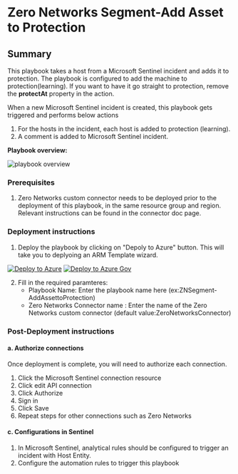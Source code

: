 # Zero Networks Segment-Add Asset to Protection

## Summary

This playbook takes a host from a Microsoft Sentinel incident and adds it to protection.  The playbook is configured to add the machine to protection(learning).  If you want to have it go straight to protection, remove the **protectAt** property in the action.

When a new Microsoft Sentinel incident is created, this playbook gets triggered and performs below actions
1. For the hosts in the incident, each host is added to protection (learning).
2. A comment is added to Microsoft Sentinel incident.

**Playbook overview:**

![playbook overview](./images/designerLight.png)


### Prerequisites
1. Zero Networks custom connector needs to be deployed prior to the deployment of this playbook, in the same resource group and region. Relevant instructions can be found in the connector doc page.

### Deployment instructions
1. Deploy the playbook by clicking on "Depoly to Azure" button. This will take you to deplyoing an ARM Template wizard.

[![Deploy to Azure](https://aka.ms/deploytoazurebutton)](https://portal.azure.com/#create/Microsoft.Template/uri/https%3A%2F%2Fraw.githubusercontent.com%2FAzure%2FAzure-Sentinel%2Fmaster%2FSolutions%2FZeroNetworks%2FPlaybooks%2FZeroNetworksSegment-AddAssettoProtection%2Fazuredeploy.json)
[![Deploy to Azure Gov](https://aka.ms/deploytoazuregovbutton)](https://portal.azure.us/#create/Microsoft.Template/uri/https%3A%2F%2Fraw.githubusercontent.com%2FAzure%2FAzure-Sentinel%2Fmaster%2FSolutions%2FZeroNetworks%2FPlaybooks%2FZeroNetworksSegment-AddAssettoProtection%2Fazuredeploy.json)

2. Fill in the required paramteres:
    * Playbook Name: Enter the playbook name here (ex:ZNSegment-AddAssettoProtection)
    * Zero Networks Connector name : Enter the name of the Zero Networks custom connector (default value:ZeroNetworksConnector)

### Post-Deployment instructions
#### a. Authorize connections
Once deployment is complete, you will need to authorize each connection.
1.	Click the Microsoft Sentinel connection resource
2.	Click edit API connection
3.	Click Authorize
4.	Sign in
5.	Click Save
6.	Repeat steps for other connections such as Zero Networks

#### c. Configurations in Sentinel
1. In Microsoft Sentinel, analytical rules should be configured to trigger an incident with Host Entity.
2. Configure the automation rules to trigger this playbook
